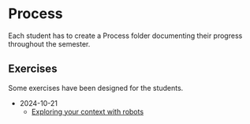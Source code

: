 # Process
Each student has to create a Process folder documenting their progress throughout the semester.

## Exercises
Some exercises have been designed for the students.

- 2024-10-21
	- [Exploring your context with robots](2024-10-21/readme.md)

